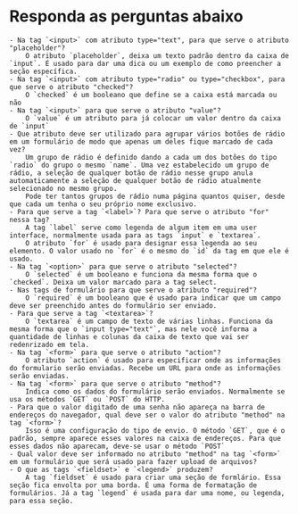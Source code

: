 # Responda as perguntas abaixo

    - Na tag `<input>` com atributo type="text", para que serve o atributo "placeholder"?
        O atributo `placeholder`, deixa um texto padrão dentro da caixa de `input`. É usado para dar uma dica ou um exemplo de como preencher a seção específica.
    - Na tag `<input>` com atributo type="radio" ou type="checkbox", para que serve o atributo "checked"?
        O `checked` é um booleano que define se a caixa está marcada ou não
    - Na tag `<input>` para que serve o atributo "value"?
        O `value` é um atributo para já colocar um valor dentro da caixa de `input`
    - Que atributo deve ser utilizado para agrupar vários botões de rádio em um formulário de modo que apenas um deles fique marcado de cada vez?
        Um grupo de rádio é definido dando a cada um dos botões do tipo `radio` do grupo o mesmo `name`. Uma vez estabelecido um grupo de rádio, a seleção de qualquer botão de rádio nesse grupo anula automaticamente a seleção de qualquer botão de rádio atualmente selecionado no mesmo grupo.
        Pode ter tantos grupos de rádio numa página quantos quiser, desde que cada um tenha o seu próprio nome exclusivo.
    - Para que serve a tag `<label>`? Para que serve o atributo "for" nessa tag?
        A tag `label` serve como legenda de algum item em uma user interface, normalmente usada para as tags `input` e `textarea`.
        O atributo `for` é usado para designar essa legenda ao seu elemento. O valor usado no `for` é o mesmo do `id` da tag em que ele é usado.
    - Na tag `<option>` para que serve o atributo "selected"?
        O `selected` é um booleano e funciona da mesma forma que o `checked`. Deixa um valor marcado para a tag select.
    - Nas tags de formulário para que serve o atributo "required"?
        O `required` é um booleano que é usado para indicar que um campo deve ser preenchido antes do formulário ser enviado.
    - Para que serve a tag `<textarea>`?
        O `textarea` é um campo de texto de várias linhas. Funciona da mesma forma que o `input type="text"`, mas nele você informa a quantidade de linhas e colunas da caixa de texto que vai ser redenrizado em tela.
    - Na tag `<form>` para que serve o atributo "action"?
        O atributo `action` é usado para especificar onde as informações do formulario serão enviadas. Recebe um URL para onde as informações serão enviadas.
    - Na tag `<form>` para que serve o atributo "method"?
        Indica como os dados do formulário serão enviados. Normalmente se usa os métodos `GET` ou `POST` do HTTP.
    - Para que o valor digitado de uma senha não apareça na barra de endereços do navegador, qual deve ser o valor do atributo "method" na tag `<form>`?
        Isso é uma configuração do tipo de envio. O método `GET`, que é o padrão, sempre aparece esses valores na caixa de endereços. Para que esses dados não aparecam, deve-se usar o método `POST`
    - Qual valor deve ser informado no atributo "method" na tag `<form>` em um formulário que será usado para fazer upload de arquivos?
    - O que as tags `<fieldset>` e `<legend>` produzem?
        A tag `fieldset` é usado para criar uma seção de formlário. Essa seção fica envolta por uma borda. É uma forma de formatação de formulários. Já a tag `legend` é usada para dar uma nome, ou legenda, para essa seção.
